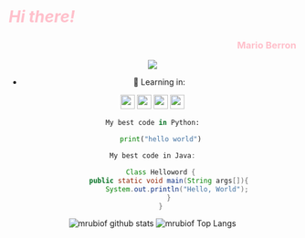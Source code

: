# <span style="color: pink">  *Hi there!* </span>

<h3 style="text-align: end; color:pink"> Mario Berron</h3>



<div align="center"><img src="https://github.com/mrubiof/mrubiof/assets/147437862/e45f91bd-476d-40e8-9461-aaa9277f298a"[gatito]>




- 🌱 Learning in:
<center>

<img src="https://img.shields.io/badge/Python-3776AB?style=for-the-badge&logo=python&logoColor=yellow" height="25">


<img src="https://img.shields.io/badge/HTML5-E34F26?style=for-the-badge&logo=html5&logoColor=white" height="25">


<img src="https://img.shields.io/badge/CSS3-1572B6?style=for-the-badge&logo=css3&logoColor=white" height="25">


<img src="https://img.shields.io/badge/Java-CC0000?style=for-the-badge&logo=java&logoColor=red" height="25">



</center>


~~~python
My best code in Python:

    print("hello world")

~~~

~~~java
My best code in Java:

    Class Helloword {
        public static void main(String args[]){
            System.out.println("Hello, World");
        }
    }
~~~







![mrubiof github stats](https://github-readme-stats.vercel.app/api?username=mrubiof&show_icons=true&theme=tokyonight)
![mrubiof Top Langs](https://github-readme-stats.vercel.app/api/top-langs/?username=mrubiof&theme=dracula)

<!--
**mrubiof/mrubiof** is a ✨ _special_ ✨ repository because its `README.md` (this file) appears on your GitHub profile.

Here are some ideas to get you started:

- 🔭 I’m currently working on ...
- 🌱 I’m currently learning ...
- 👯 I’m looking to collaborate on ...
- 🤔 I’m looking for help with ...
- 💬 Ask me about ...
- 📫 How to reach me: ...
- 😄 Pronouns: ...
- ⚡ Fun fact: ...
-->
